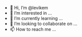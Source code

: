 - 👋 Hi, I’m @levikem
- 👀 I’m interested in ...
- 🌱 I’m currently learning ...
- 💞️ I’m looking to collaborate on ...
- 📫 How to reach me ...

<!---
levikem/levikem is a ✨ special ✨ repository because its `README.md` (this file) appears on your GitHub profile.
You can click the Preview link to take a look at your changes.
--->
